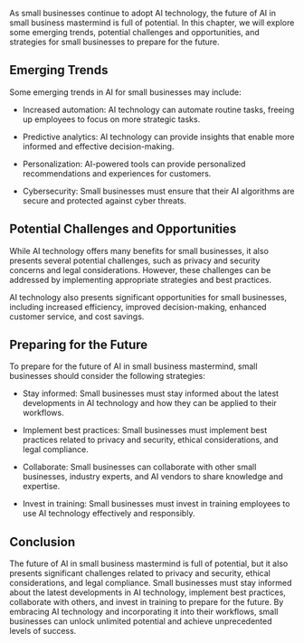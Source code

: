 

As small businesses continue to adopt AI technology, the future of AI in small business mastermind is full of potential. In this chapter, we will explore some emerging trends, potential challenges and opportunities, and strategies for small businesses to prepare for the future.

Emerging Trends
---------------

Some emerging trends in AI for small businesses may include:

* Increased automation: AI technology can automate routine tasks, freeing up employees to focus on more strategic tasks.

* Predictive analytics: AI technology can provide insights that enable more informed and effective decision-making.

* Personalization: AI-powered tools can provide personalized recommendations and experiences for customers.

* Cybersecurity: Small businesses must ensure that their AI algorithms are secure and protected against cyber threats.

Potential Challenges and Opportunities
--------------------------------------

While AI technology offers many benefits for small businesses, it also presents several potential challenges, such as privacy and security concerns and legal considerations. However, these challenges can be addressed by implementing appropriate strategies and best practices.

AI technology also presents significant opportunities for small businesses, including increased efficiency, improved decision-making, enhanced customer service, and cost savings.

Preparing for the Future
------------------------

To prepare for the future of AI in small business mastermind, small businesses should consider the following strategies:

* Stay informed: Small businesses must stay informed about the latest developments in AI technology and how they can be applied to their workflows.

* Implement best practices: Small businesses must implement best practices related to privacy and security, ethical considerations, and legal compliance.

* Collaborate: Small businesses can collaborate with other small businesses, industry experts, and AI vendors to share knowledge and expertise.

* Invest in training: Small businesses must invest in training employees to use AI technology effectively and responsibly.

Conclusion
----------

The future of AI in small business mastermind is full of potential, but it also presents significant challenges related to privacy and security, ethical considerations, and legal compliance. Small businesses must stay informed about the latest developments in AI technology, implement best practices, collaborate with others, and invest in training to prepare for the future. By embracing AI technology and incorporating it into their workflows, small businesses can unlock unlimited potential and achieve unprecedented levels of success.
